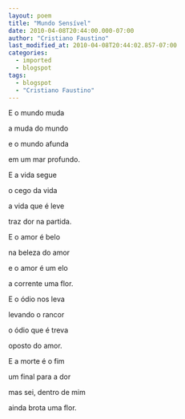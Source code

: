```yaml
---
layout: poem
title: "Mundo Sensível"
date: 2010-04-08T20:44:00.000-07:00
author: "Cristiano Faustino"
last_modified_at: 2010-04-08T20:44:02.857-07:00
categories:
  - imported
  - blogspot
tags:
  - blogspot
  - "Cristiano Faustino"
---
```


E o mundo muda

a muda do mundo

e o mundo afunda

em um mar profundo.

E a vida segue

o cego da vida

a vida que é leve

traz dor na partida.

E o amor é belo

na beleza do amor

e o amor é um elo

a corrente uma flor.

E o ódio nos leva

levando o rancor

o ódio que é treva

oposto do amor.

E a morte é o fim

um final para a dor

mas sei, dentro de mim

ainda brota uma flor.